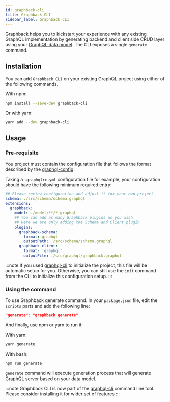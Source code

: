 ```yaml
---
id: graphback-cli
title: Graphback CLI
sidebar_label: Graphback CLI
---
```


Graphback helps you to kickstart your experience with any existing GraphQL implementation by generating backend and client side CRUD layer using your [GraphQL data model](../model/datamodel.md). The CLI exposes a single `generate` command.  

## Installation

You can add `Graphback CLI` on your existing GraphQL project using either of the following commands. 

With npm:

```bash
npm install --save-dev graphback-cli
```

Or with yarn: 

```bash
yarn add --dev graphback-cli
```

## Usage

### Pre-requisite

You project must contain the configuration file that follows the format described by the [graphql-config](https://graphql-config.com/introduction).

Taking a `.graphqlrc.yml` configuration file for example, your configuration should have the following minimum required entry:

```yaml
## Please review configuration and adjust it for your own project
schema: ./src/schema/schema.graphql
extensions:
  graphback:
    model: ./model/**/*.graphql
    ## You can add as many Graphback plugins as you wish
    ## Here we are only adding the Schema and Client plugin
    plugins:
      graphback-schema:
        format: graphql
        outputPath: ./src/schema/schema.graphql
      graphback-client:
        format: 'graphql'
        outputFile: ./src/graphql/graphback.graphql   
```

:::note
If you used [graphql-cli](https://github.com/Urigo/graphql-cli) to initialize
 the project, this file will be automatic setup for you. Otherwise, you can still use the `init` command from the CLI to initialize
 this configuration setup.
:::


### Using the command

To use Graphback generate command. In your `package.json` file, edit the `scripts` parts and add the following line:

```json
"generate": "graphback generate"
```

And finally, use npm or yarn to run it:

With yarn:

```bash
yarn generate
```

With bash:

```bash
npm run generate
```

`generate` command will execute generation process that will generate GraphQL server based on your data model.

:::note
Graphback CLI is now part of the [graphql-cli](https://github.com/Urigo/graphql-cli) command line tool. Please consider installing it for wider set of features
::: 

